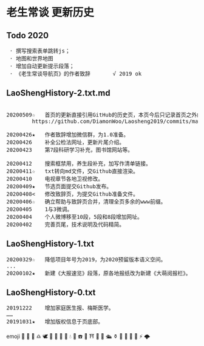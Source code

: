 老生常谈 更新历史
===============

Todo 2020
----------
<pre>
 · 撰写搜索表单跳转js；
 · 地图和世界地图
 · 增加自动更新提示段落；
 · 《老生常谈导航页》的作者致辞		√ 2019 ok
</pre>

LaoShengHistory-2.txt.md
-------------------------
<pre>

20200509☆	首页的更新直接引用GitHub的历史页，本页今后只记录首页之外的更新。
		https://github.com/DiamonWoo/Laosheng2019/commits/master/index.html

20200426★	作者致辞增加微信群，为1.0准备。
20200426	补全公检法网址，更新片尾介绍。
20200423	第7段科研学习补充，图书馆网站等。

20200412   	搜索框禁用，养生段补充，加写作清单链接。
20200411☆	txt转向md文件，交Github直接渲染。
20200410	电视章节各地卫视修改。
20200409★	节选页面提交Github发布。
20200408<	修改致辞页，为提交Github准备文件。
20200406☆	确立帮助与致辞页合并，清理全页多余的www前缀。
20200405	1与3微调。
20200404	个人微博移至10段，5段和8段增加网址。
20200402	完善页尾，技术说明及代码精简。
</pre>

LaoShengHistory-1.txt
---------------------
<pre>
20200329☆	降低项目年号为2019，为2020预留版本语义空间。
...
20200102★	新建《大报速览》段落，原各地报纸改为新建《大萌阅报栏》。
</pre>

LaoShengHistory-0.txt
---------------------
<pre>
20191222	增加家庭医生报、梅斯医学。
……
20191031★	增加版权信息于页底部。
</pre>

emoji 
🐌 📧 💌 ♎️ 🕊 📯 🎺 🎨 🌟 💧 📡 
☎️ 🏫 ⛩ 🗾 🎴 🛳 ⚱️ 🏺 🧭 
🦅 🌠 ⚡ 🌩
